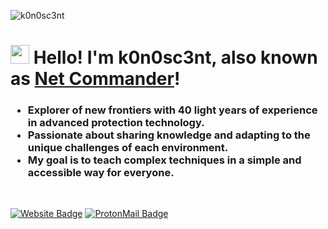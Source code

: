 ![k0n0sc3nt](https://github.com/user-attachments/assets/9027c83a-1325-40c7-9c22-4853d2d559b7)
<h1 align="left"><img src="https://raw.githubusercontent.com/sidbelbase/sidbelbase/master/wave.gif" width="30px"><strong> Hello! I'm k0n0sc3nt, also known as <a href="https://k0n0sc3nt.github.io/">Net Commander</a>!</strong></h1>
 <h3><ul align="left">
<li>Explorer of new frontiers with 40 light years of experience in advanced protection technology.</li>
<li>Passionate about sharing knowledge and adapting to the unique challenges of each environment.</li>
<li>My goal is to teach complex techniques in a simple and accessible way for everyone.</li>
</ul></h3>

<br>

<a target="_blank" href="https://k0n0sc3nt.github.io/"><img src="https://img.shields.io/badge/-Website-red?style=for-the-badge&logo=firefoxbrowser&logoColor=white" alt="Website Badge"></a>
<a target="_blank" href="mailto:k0n0sc3nt@proton.me"><img src="https://img.shields.io/badge/Email-ProtonMail-7B1FA2?style=for-the-badge&logo=Protonmail&logoColor=white" alt="ProtonMail Badge">
</a>
